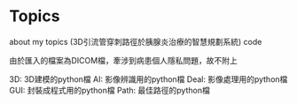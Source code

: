 # Topics
about my topics (3D引流管穿刺路徑於胰腺炎治療的智慧規劃系統) code

由於匯入的檔案為DICOM檔，牽涉到病患個人隱私問題，故不附上

3D: 3D建模的python檔
AI: 影像辨識用的python檔
Deal: 影像處理用的python檔
GUI: 封裝成程式用的python檔
Path: 最佳路徑的python檔

